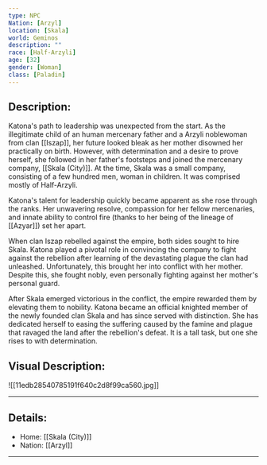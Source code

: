 ```yaml
---
type: NPC
Nation: [Arzyl]
location: [Skala]
world: Geminos
description: ""
race: [Half-Arzyli]
age: [32]
gender: [Woman]
class: [Paladin]
---
```


## Description:


Katona's path to leadership was unexpected from the start. As the illegitimate child of an human mercenary father and a Arzyli noblewoman from clan [[Iszap]], her future looked bleak as her mother disowned her practically on birth. However, with determination and a desire to prove herself, she followed in her father's footsteps and joined the mercenary company, [[Skala (City)]].  At the time, Skala was a small company, consisting of a few hundred men, woman in children. It was comprised mostly of Half-Arzyli.

Katona's talent for leadership quickly became apparent as she rose through the ranks. Her unwavering resolve, compassion for her fellow mercenaries, and innate ability to control fire (thanks to her being of the lineage of [[Azyar]]) set her apart.

When clan Iszap rebelled against the empire, both sides sought to hire Skala. Katona played a pivotal role in convincing the company to fight against the rebellion after learning of the devastating plague the clan had unleashed. Unfortunately, this brought her into conflict with her mother. Despite this, she fought nobly, even personally fighting against her mother's personal guard.

After Skala emerged victorious in the conflict, the empire rewarded them by elevating them to nobility. Katona became an official knighted member of the newly founded clan Skala and has since served with distinction. She has dedicated herself to easing the suffering caused by the famine and plague that ravaged the land after the rebellion's defeat. It is a tall task, but one she rises to with determination.


## Visual Description:

![[11edb28540785191f640c2d8f99ca560.jpg]]

---
## Details:
- Home: [[Skala (City)]]
- Nation: [[Arzyl]]

---


